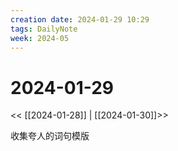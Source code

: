 ```yaml
---
creation date: 2024-01-29 10:29
tags: DailyNote
week: 2024-05
---
```


# 2024-01-29

<< [[2024-01-28]] | [[2024-01-30]]>>

收集夸人的词句模版

